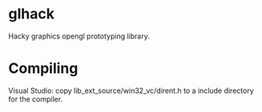 glhack
======

Hacky graphics opengl prototyping library.


Compiling
=========

Visual Studio: copy lib_ext_source/win32_vc/dirent.h to a include directory for the compiler.


